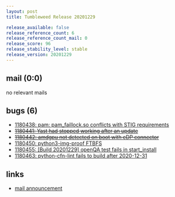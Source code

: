 ```yaml
---
layout: post
title: Tumbleweed Release 20201229

release_available: false
release_reference_count: 6
release_reference_count_mail: 0
release_score: 96
release_stability_level: stable
release_version: 20201229
---
```


## mail (0:0)

no relevant mails

## bugs (6)

<!--more-->

- [1180438: pam: pam_faillock.so conflicts with STIG requirements](https://bugzilla.opensuse.org/show_bug.cgi?id=1180438)
- ~~[1180441: Yast had stopped working after an update](https://bugzilla.opensuse.org/show_bug.cgi?id=1180441)~~
- ~~[1180442: amdgpu not detected on boot with eDP connector](https://bugzilla.opensuse.org/show_bug.cgi?id=1180442)~~
- [1180450: python3-img-proof FTBFS](https://bugzilla.opensuse.org/show_bug.cgi?id=1180450)
- [1180455: \[Build 20201229\] openQA test fails in start_install](https://bugzilla.opensuse.org/show_bug.cgi?id=1180455)
- [1180463: python-cfn-lint fails to build after 2020-12-31](https://bugzilla.opensuse.org/show_bug.cgi?id=1180463)



## links

- [mail announcement](https://github.com/boombatower/tumbleweed-review/issues/10)
